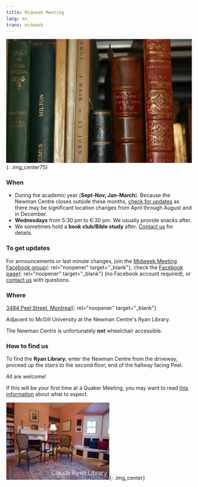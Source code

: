```yaml
---
title: Midweek Meeting
lang: en
trans: midweek
---
```

![Library books](/assets/images/Ryan-library_books.jpg){: .img_center75}

### When
* During the academic year (**Sept-Nov, Jan-March**). Because the Newman Centre closes outside these months, [check for updates](#updates) as there may be significant location changes from April through August and in December. 
* **Wednesdays** from 5:30 pm to 6:30 pm. We usually provide snacks after.
* We sometimes hold a **book club/Bible study** after. [Contact us](/contact.html) for details.

### To get updates <span class="stanchor"><a name="updates"> </a></span>
For announcements or last minute changes, join the [Midweek Meeting Facebook group](https://www.facebook.com/groups/mtlmidweek){:  rel="noopener" target="_blank"}, check the [Facebook page](https://www.facebook.com/MontrealQuakers){:  rel="noopener" target="_blank"} (no Facebook account required), or [contact us](contact.html) with questions.

### Where
[3484 Peel Street, Montreal](https://goo.gl/maps/MeQqk7m8Hegzx9Sz8){:  rel="noopener" target="_blank"}

Adjacent to McGill University at the Newman Centre's <i class="fas fa-book"></i> Ryan Library.

The Newman Centre is unfortunately **not** wheelchair accessible.
### How to find us
To find the **Ryan Library**, enter the Newman Centre from the driveway, proceed up the stairs to the second floor, end of the hallway facing Peel.

All are welcome!

If this will be your first time at a Quaker Meeting, you may want to read [this information](about.html) about what to expect.

![Ryan Library](/assets/images/ClaudeRyanLibrary.jpg){: .img_center}
